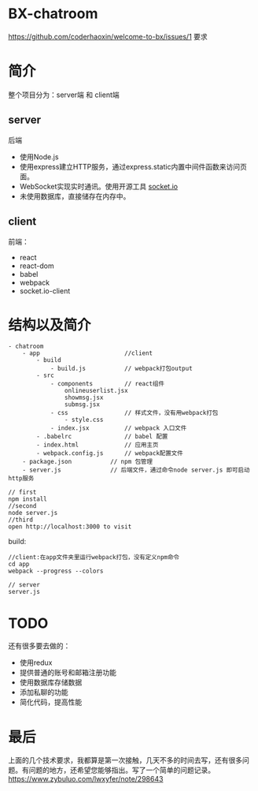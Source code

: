 # BX-chatroom

https://github.com/coderhaoxin/welcome-to-bx/issues/1  要求

# 简介

整个项目分为：server端 和 client端 

## server

后端

- 使用Node.js
- 使用express建立HTTP服务，通过express.static内置中间件函数来访问页面。
- WebSocket实现实时通讯。使用开源工具 [socket.io](http://socket.io/)
- 未使用数据库，直接储存在内存中。

## client

前端：

- react
- react-dom
- babel
- webpack
- socket.io-client

# 结构以及简介


```
- chatroom
    - app                        //client 
        - build
            - build.js           // webpack打包output
        - src
            - components         // react组件
                onlineuserlist.jsx
                showmsg.jsx
                submsg.jsx
            - css                // 样式文件，没有用webpack打包
                - style.css
            - index.jsx          // webpack 入口文件
        - .babelrc               // babel 配置
        - index.html             // 应用主页
        - webpack.config.js      // webpack配置文件
    - package.json           // npm 包管理
    - server.js              // 后端文件，通过命令node server.js 即可启动http服务
```

```
// first
npm install
//second
node server.js
//third
open http://localhost:3000 to visit
```

build:

```
//client:在app文件夹里运行webpack打包，没有定义npm命令
cd app
webpack --progress --colors  

// server
server.js
```


# TODO

还有很多要去做的：

- 使用redux
- 提供普通的账号和邮箱注册功能
- 使用数据库存储数据
- 添加私聊的功能
- 简化代码，提高性能


# 最后

上面的几个技术要求，我都算是第一次接触，几天不多的时间去写，还有很多问题。有问题的地方，还希望您能够指出。写了一个简单的问题记录。https://www.zybuluo.com/lwxyfer/note/298643